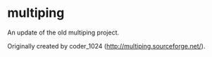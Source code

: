 # multiping
An update of the old multiping project.

Originally created by coder_1024 (http://multiping.sourceforge.net/).

